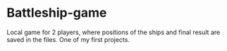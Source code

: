 # Battleship-game

Local game for 2 players, where positions of the ships and final result are saved in the files.
One of my first projects.